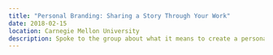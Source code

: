 ```yaml
---
title: "Personal Branding: Sharing a Story Through Your Work"
date: 2018-02-15
location: Carnegie Mellon University
description: Spoke to the group about what it means to create a personal brand identity. Talking about visual identity and creating a brand system that can be portrayed throughout their work. As well as having a design critique around existing student brands.
---
```

